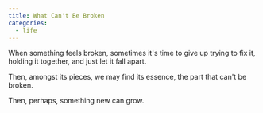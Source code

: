```yaml
---
title: What Can't Be Broken
categories:
  - life
---
```


When something feels broken,
sometimes it's time to give up
trying to fix it,
holding it together,
and just let it fall apart.

Then, amongst its pieces,
we may find its essence,
the part that can't be broken.

Then, perhaps,
something new
can grow.
